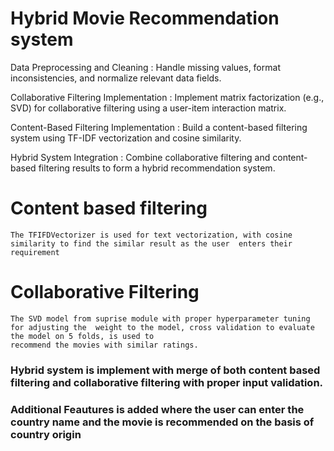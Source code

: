# Hybrid Movie Recommendation system 
Data Preprocessing and Cleaning : Handle missing values, format inconsistencies, and normalize relevant data fields.

Collaborative Filtering Implementation : Implement matrix factorization (e.g., SVD) for collaborative filtering using a user-item interaction matrix.

Content-Based Filtering Implementation : Build a content-based filtering system using TF-IDF vectorization and cosine similarity.


Hybrid System Integration : Combine collaborative filtering and content-based filtering results to form a hybrid recommendation system.



# Content based filtering 
    The TFIFDVectorizer is used for text vectorization, with cosine similarity to find the similar result as the user  enters their requirement

# Collaborative Filtering 
    The SVD model from suprise module with proper hyperparameter tuning for adjusting the  weight to the model, cross validation to evaluate the model on 5 folds, is used to       
    recommend the movies with similar ratings. 

###  Hybrid system is implement with merge of both content based filtering and collaborative filtering with proper input validation. 

### Additional Feautures is added where the user can enter the country name and  the movie is recommended on  the basis of country origin 

